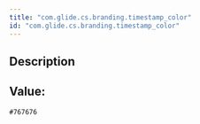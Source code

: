 ```yaml
---
title: "com.glide.cs.branding.timestamp_color"
id: "com.glide.cs.branding.timestamp_color"
---
```

## Description



## Value: 
```
#767676
```